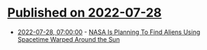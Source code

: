 # [Published on 2022-07-28](index.md)

* [2022-07-28, 07:00:00](https://science.slashdot.org/story/22/07/27/235236/nasa-is-planning-to-find-aliens-using-spacetime-warped-around-the-sun?utm_source=rss1.0mainlinkanon&utm_medium=feed) - [NASA Is Planning To Find Aliens Using Spacetime Warped Around the Sun](https://science.slashdot.org/story/22/07/27/235236/nasa-is-planning-to-find-aliens-using-spacetime-warped-around-the-sun?utm_source=rss1.0mainlinkanon&utm_medium=feed)
